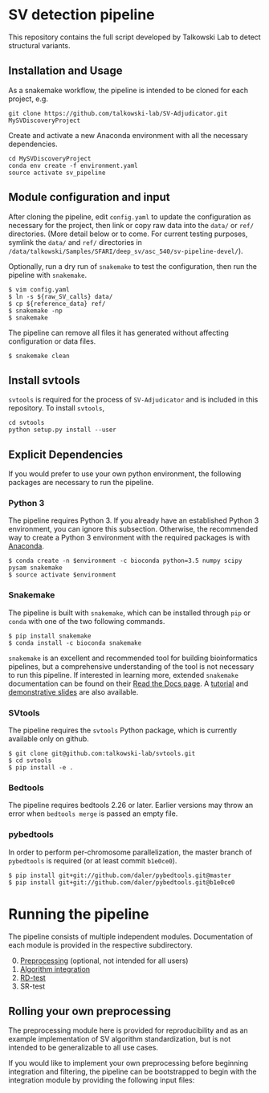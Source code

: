 # SV detection pipeline
This repository contains the full script developed by Talkowski Lab to detect structural variants.

## Installation and Usage
As a snakemake workflow, the pipeline is intended to be cloned for each project, e.g.
```
git clone https://github.com/talkowski-lab/SV-Adjudicator.git MySVDiscoveryProject
```
Create and activate a new Anaconda environment with all the necessary dependencies.

```
cd MySVDiscoveryProject
conda env create -f environment.yaml
source activate sv_pipeline
```
## Module configuration and input
After cloning the pipeline, edit `config.yaml` to update the configuration as
necessary for the project, then link or copy raw data into the `data/` or
`ref/` directories. (More detail below or to come. For current testing
purposes, symlink the `data/` and `ref/` directories in
`/data/talkowski/Samples/SFARI/deep_sv/asc_540/sv-pipeline-devel/`).

Optionally, run a dry run of `snakemake` to test the configuration, then run
the pipeline with `snakemake`.

```
$ vim config.yaml
$ ln -s ${raw_SV_calls} data/
$ cp ${reference_data} ref/
$ snakemake -np
$ snakemake
```

The pipeline can remove all files it has generated without affecting
configuration or data files.

```
$ snakemake clean
```

## Install svtools
`svtools` is required for the process of `SV-Adjudicator` and is included in this repository. To install `svtools`,
```
cd svtools
python setup.py install --user
```

## Explicit Dependencies

If you would prefer to use your own python environment, the following packages
are necessary to run the pipeline.

### Python 3

The pipeline requires Python 3. If you already have an established Python 3
environment, you can ignore this subsection. Otherwise, the recommended way to
create a Python 3 environment with the required packages is with
[Anaconda](https://www.continuum.io/downloads).

```
$ conda create -n $environment -c bioconda python=3.5 numpy scipy pysam snakemake
$ source activate $environment
```
### Snakemake
The pipeline is built with `snakemake`, which can be installed through `pip` or
`conda` with one of the two following commands.

```
$ pip install snakemake
$ conda install -c bioconda snakemake
```

`snakemake` is an excellent and recommended tool for building bioinformatics
pipelines, but a comprehensive understanding of the tool is not necessary to
run this pipeline. If interested in learning more, extended `snakemake`
documentation can be found on their [Read the Docs
page](https://snakemake.readthedocs.io/en/stable/). A
[tutorial](https://snakemake.bitbucket.io/snakemake-tutorial.html) and
[demonstrative slides](http://slides.com/johanneskoester/deck-1#/) are also
available.

### SVtools
The pipeline requires the `svtools` Python package, which is currently
available only on github.

```
$ git clone git@github.com:talkowski-lab/svtools.git
$ cd svtools
$ pip install -e .
```

### Bedtools
The pipeline requires bedtools 2.26 or later. Earlier versions may throw an
error when `bedtools merge` is passed an empty file.

### pybedtools
In order to perform per-chromosome parallelization, the master branch of
`pybedtools` is required (or at least commit `b1e0ce0`).

```
$ pip install git+git://github.com/daler/pybedtools.git@master
$ pip install git+git://github.com/daler/pybedtools.git@b1e0ce0
```

# Running the pipeline

The pipeline consists of multiple independent modules. Documentation of each
module is provided in the respective subdirectory.

0. [Preprocessing](preprocessing/README.md)
   (optional, not intended for all users)
1. [Algorithm integration](algorithm_integration/README.md)
2. [RD-test](rdtest/README.md)
3. SR-test

## Rolling your own preprocessing

The preprocessing module here is provided for reproducibility and as an
example implementation of SV algorithm standardization, but is not intended to
be generalizable to all use cases.

If you would like to implement your own preprocessing before beginning
integration and filtering, the pipeline can be bootstrapped to begin with the
integration module by providing the following input files:








